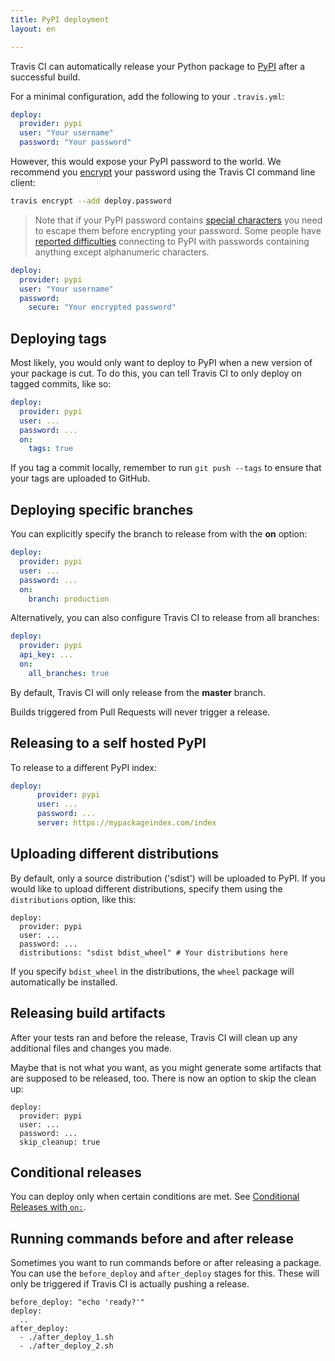 ```yaml
---
title: PyPI deployment
layout: en

---
```


Travis CI can automatically release your Python package to [PyPI](https://pypi.python.org/) after a successful build.

<div id="toc"></div>

For a minimal configuration, add the following to your `.travis.yml`:

```yaml
deploy:
  provider: pypi
  user: "Your username"
  password: "Your password"
```

However, this would expose your PyPI password to the world. We recommend you
[encrypt](/user/encryption-keys/) your password using the Travis CI command line client:

```bash
travis encrypt --add deploy.password
```

> Note that if your PyPI password contains [special characters](/user/encryption-keys#Note-on-escaping-certain-symbols) you need to escape them before encrypting your password. Some people have [reported difficulties](https://github.com/travis-ci/dpl/issues/377) connecting to PyPI with passwords containing anything except alphanumeric characters.

```yaml
deploy:
  provider: pypi
  user: "Your username"
  password:
    secure: "Your encrypted password"
```

## Deploying tags

Most likely, you would only want to deploy to PyPI when a new version of your
package is cut. To do this, you can tell Travis CI to only deploy on tagged
commits, like so:

```yaml
deploy:
  provider: pypi
  user: ...
  password: ...
  on:
    tags: true
```

If you tag a commit locally, remember to run `git push --tags` to ensure that your tags are uploaded to GitHub.

## Deploying specific branches

You can explicitly specify the branch to release from with the **on** option:

```yaml
deploy:
  provider: pypi
  user: ...
  password: ...
  on:
    branch: production
```

Alternatively, you can also configure Travis CI to release from all branches:

```yaml
deploy:
  provider: pypi
  api_key: ...
  on:
    all_branches: true
```

By default, Travis CI will only release from the **master** branch.

Builds triggered from Pull Requests will never trigger a release.

## Releasing to a self hosted PyPI

To release to a different PyPI index:

```yaml
deploy:
      provider: pypi
      user: ...
      password: ...
      server: https://mypackageindex.com/index
```

## Uploading different distributions

By default, only a source distribution ('sdist') will be uploaded to PyPI.
If you would like to upload different distributions, specify them using the `distributions` option, like this:

```
deploy:
  provider: pypi
  user: ...
  password: ...
  distributions: "sdist bdist_wheel" # Your distributions here
```

If you specify `bdist_wheel` in the distributions, the `wheel` package will automatically be installed.

## Releasing build artifacts

After your tests ran and before the release, Travis CI will clean up any additional files and changes you made.

Maybe that is not what you want, as you might generate some artifacts that are supposed to be released, too. There is now an option to skip the clean up:

```
deploy:
  provider: pypi
  user: ...
  password: ...
  skip_cleanup: true
```

## Conditional releases

You can deploy only when certain conditions are met.
See [Conditional Releases with `on:`](/user/deployment#Conditional-Releases-with-on%3A).

## Running commands before and after release

Sometimes you want to run commands before or after releasing a package. You can use the `before_deploy` and `after_deploy` stages for this. These will only be triggered if Travis CI is actually pushing a release.

```
before_deploy: "echo 'ready?'"
deploy:
  ..
after_deploy:
  - ./after_deploy_1.sh
  - ./after_deploy_2.sh
```
